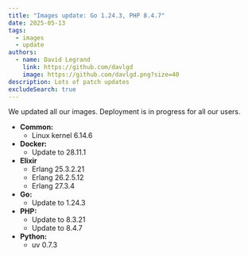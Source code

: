 ```yaml
---
title: "Images update: Go 1.24.3, PHP 8.4.7"
date: 2025-05-13
tags:
  - images
  - update
authors:
  - name: David Legrand
    link: https://github.com/davlgd
    image: https://github.com/davlgd.png?size=40
description: Lots of patch updates
excludeSearch: true
---
```


We updated all our images. Deployment is in progress for all our users.

* **Common:**
  * Linux kernel 6.14.6
* **Docker:**
  * Update to 28.11.1
* **Elixir**
  * Erlang 25.3.2.21
  * Erlang 26.2.5.12
  * Erlang 27.3.4
* **Go:**
  * Update to 1.24.3
* **PHP:**
  * Update to 8.3.21
  * Update to 8.4.7
* **Python:**
  * uv 0.7.3
